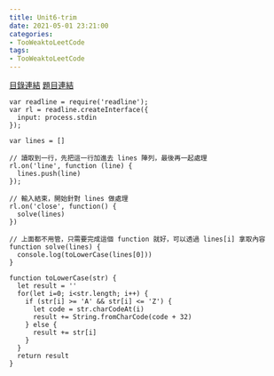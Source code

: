 ```yaml
---
title: Unit6-trim
date: 2021-05-01 23:21:00
categories: 
- TooWeaktoLeetCode
tags:
- TooWeaktoLeetCode
---
```

[目錄連結](https://github.com/Lidemy/ALG101-too-weak-to-leetcode/tree/master/unit6)
[題目連結](https://oj.lidemy.com/problem/1041)


```
var readline = require('readline');
var rl = readline.createInterface({
  input: process.stdin
});

var lines = []

// 讀取到一行，先把這一行加進去 lines 陣列，最後再一起處理
rl.on('line', function (line) {
  lines.push(line)
});

// 輸入結束，開始針對 lines 做處理
rl.on('close', function() {
  solve(lines)
})

// 上面都不用管，只需要完成這個 function 就好，可以透過 lines[i] 拿取內容
function solve(lines) {
  console.log(toLowerCase(lines[0]))
}

function toLowerCase(str) {
  let result = ''
  for(let i=0; i<str.length; i++) {
    if (str[i] >= 'A' && str[i] <= 'Z') {
      let code = str.charCodeAt(i)
      result += String.fromCharCode(code + 32)
    } else {
      result += str[i]
    }
  }
  return result
}

```
